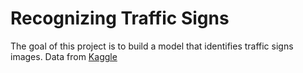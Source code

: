 
# Recognizing Traffic Signs
The goal of this project is to build a model that identifies traffic signs images. Data from [Kaggle](https://www.kaggle.com/imadmoussa/traffic-signs)
